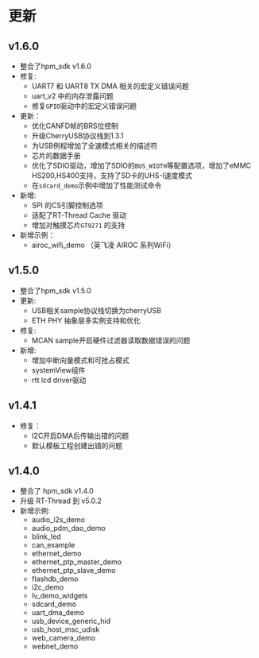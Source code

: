 # 更新

## v1.6.0

- 整合了hpm_sdk v1.6.0
- 修复:
    - UART7 和 UART8 TX DMA 相关的宏定义错误问题
    - uart_v2 中的内存泄露问题
    - 修复`GPIO`驱动中的宏定义错误问题
- 更新：
    - 优化CANFD帧的BRS位控制
    - 升级CherryUSB协议栈到1.3.1
    - 为USB例程增加了全速模式相关的描述符
    - 芯片的数据手册
    - 优化了SDIO驱动，增加了SDIO的`BUS_WIDTH`等配置选项，增加了eMMC HS200,HS400支持，支持了SD卡的UHS-I速度模式
    - 在`sdcard_demo`示例中增加了性能测试命令
- 新增:
    - SPI 的CS引脚控制选项
    - 适配了RT-Thread Cache 驱动
    - 增加对触摸芯片`GT9271` 的支持
- 新增示例：
  - airoc_wifi_demo （英飞凌 AIROC 系列WiFi）

## v1.5.0

- 整合了hpm_sdk v1.5.0
- 更新:
    - USB相关sample协议栈切换为cherryUSB
    - ETH PHY 抽象层多实例支持和优化
- 修复:
    - MCAN sample开启硬件过滤器读取数据错误的问题
- 新增:
    - 增加中断向量模式和可抢占模式
    - systemView组件
    - rtt lcd driver驱动

## v1.4.1
- 修复：
  - I2C开启DMA后传输出错的问题
  - 默认模板工程创建出错的问题

## v1.4.0

- 整合了 hpm_sdk v1.4.0
- 升级 RT-Thread 到 v5.0.2
- 新增示例:
    - audio_i2s_demo
    - audio_pdm_dao_demo
    - blink_led
    - can_example
    - ethernet_demo
    - ethernet_ptp_master_demo
    - ethernet_ptp_slave_demo
    - flashdb_demo
    - i2c_demo
    - lv_demo_widgets
    - sdcard_demo
    - uart_dma_demo
    - usb_device_generic_hid
    - usb_host_msc_udisk
    - web_camera_demo
    - webnet_demo